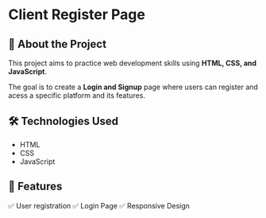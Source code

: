 # Client Register Page

## 📌 About the Project
This project aims to practice web development skills using **HTML, CSS, and JavaScript**.

The goal is to create a **Login and Signup** page where users can register and acess a specific platform and its features.

## 🛠️ Technologies Used
- HTML
- CSS
- JavaScript

## 🚀 Features
✅ User registration
✅ Login Page
✅ Responsive Design